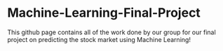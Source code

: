 # Machine-Learning-Final-Project
This github page contains all of the work done by our group for our final project on predicting the stock market using Machine Learning!
